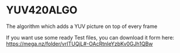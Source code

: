 # YUV420ALGO
 The algorithm which adds a YUV picture on top of every frame

 If you want use some ready Test files, you can download it form here: https://mega.nz/folder/vrITUQjL#-OAcRtnIeYzbKv0GJh1QBw
